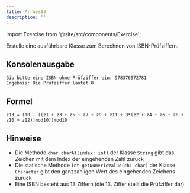 ```yaml
---
title: Arrays03
description: ''
---
```


import Exercise from '@site/src/components/Exercise';

Erstelle eine ausführbare Klasse zum Berechnen von ISBN-Prüfziffern.

## Konsolenausgabe

```console
Gib bitte eine ISBN ohne Prüfziffer ein: 978376572781
Ergebnis: Die Prüfziffer lautet 8
```

## Formel

```
z13 = (10 - ((z1 + z3 + z5 + z7 + z9 + z11 + 3*(z2 + z4 + z6 + z8 + z10 + z12))mod10))mod10
```

## Hinweise

- Die Methode `char charAt(index: int)` der Klasse `String` gibt das Zeichen mit
  dem Index der eingehenden Zahl zurück
- Die statische Methode `int getNumericValue(ch: char)` der Klasse `Character`
  gibt den ganzzahligen Wert des eingehenden Zeichens zurück
- Eine ISBN besteht aus 13 Ziffern (die 13. Ziffer stellt die Prüfziffer dar)

<Exercise pullRequest="20" branchSuffix="arrays/03" />
